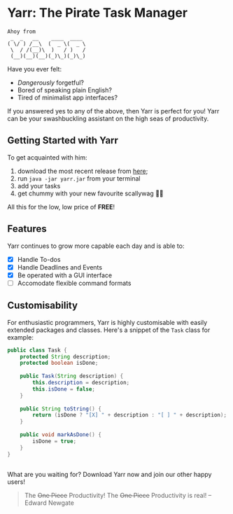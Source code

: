 # Yarr: The Pirate Task Manager
```
Ahoy from
 _  _   __    ____  ____ 
( \/ ) /__\  (  _ \(  _ \
 \  / /(__)\  )   / )   /
 (__)(__)(__)(_)\_)(_)\_)
 ```
Have you ever felt:
- *Dangerously* forgetful?
- Bored of speaking plain English?
- Tired of minimalist app interfaces?

If you answered yes to any of the above, then Yarr is perfect for you! Yarr can be your swashbuckling assistant on the high seas of productivity.

## Getting Started with Yarr
To get acquainted with him:
1. download the most recent release from [here](https://github.com/H4mes/ip/releases/tag/v0.1);
2. run `java -jar yarr.jar` from your terminal
3. add your tasks
4. get chummy with your new favourite scallywag :pirate_flag:

All this for the low, low price of **FREE**!

## Features
Yarr continues to grow more capable each day and is able to:
- [X] Handle To-dos
- [X] Handle Deadlines and Events 
- [X] Be operated with a GUI interface
- [ ] Accomodate flexible command formats

## Customisability
For enthusiastic programmers, Yarr is highly customisable with easily extended packages and classes. Here's a snippet of the `Task` class for example:
```java
public class Task {  
    protected String description;  
    protected boolean isDone;  
  
    public Task(String description) {  
        this.description = description;  
        this.isDone = false;  
    }  
  
    public String toString() {  
        return (isDone ? "[X] " + description : "[ ] " + description); //mark done task with X  
    }  
  
	public void markAsDone() {  
        isDone = true;  
    }
}
```
##
What are you waiting for? Download Yarr now and join our other happy users!
> The ~~One Piece~~ Productivity! The ~~One Piece~~ Productivity is real! – Edward Newgate
